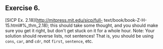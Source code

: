 ## Exercise 6.

  
[SICP Ex. 2.18](http://mitpress.mit.edu/sicp/full-
text/book/book-Z-H-15.html#%_thm_2.18); this should take some thought, and you
should make sure you get it right, but don't get stuck on it for a whole hour.
Note: Your solution should reverse lists, not sentences! That is, you should
be using `cons`, `car`, and `cdr`, not `first`, `sentence`, etc.

